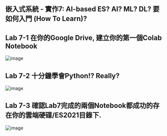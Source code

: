 ## 嵌入式系統 - 實作7: AI-based ES? AI? ML? DL? 要如何入門 (How To Learn)?
## Lab 7-1 在你的Google Drive, 建立你的第一個Colab Notebook
![image](https://user-images.githubusercontent.com/89329295/142636965-5c35224b-4aed-4f2d-8d25-bdda49e46e38.png)
## Lab 7-2 十分鐘學會Python!? Really?
![image](https://user-images.githubusercontent.com/89329295/142637131-cfec57ed-d7f4-48b1-ba8b-07db55b2d893.png)
## Lab 7-3 確認Lab7完成的兩個Notebook都成功的存在你的雲端硬碟/ES2021目錄下.
![image](https://user-images.githubusercontent.com/89329295/142637291-5c3ebff0-2f93-4a74-8864-59671f44b81b.png)


